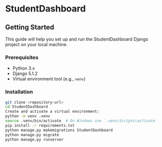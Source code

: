 # StudentDashboard

## Getting Started

This guide will help you set up and run the StudentDashboard Django project on your local machine.

### Prerequisites

- Python 3.x
- Django 5.1.2
- Virtual environment tool (e.g., `venv`)

### Installation
   ```bash
   git clone <repository-url>
   cd StudentDashboard
   Create and activate a virtual environment:  
   python -m venv .venv
   source .venv/bin/activate  # On Windows use `.venv\Scripts\activate`
   pip install -r requirements.txt
   python manage.py makemigrations StudentDashboard
   python manage.py migrate
   python manage.py runserver
   ```
